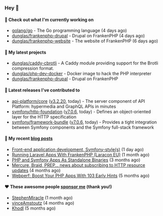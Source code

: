 ### Hey 👋

#### 👷 Check out what I'm currently working on

- [golang/go](https://github.com/golang/go) - The Go programming language (4 days ago)
- [dunglas/frankenphp-drupal](https://github.com/dunglas/frankenphp-drupal) - Drupal on FrankenPHP (4 days ago)
- [dunglas/frankenphp-website](https://github.com/dunglas/frankenphp-website) - The website of FrankenPHP (6 days ago)

#### 🌱 My latest projects

- [dunglas/caddy-cbrotli](https://github.com/dunglas/caddy-cbrotli) - A Caddy module providing support for the Brotli compression format.
- [dunglas/php-dev-docker](https://github.com/dunglas/php-dev-docker) - Docker image to hack the PHP interpreter
- [dunglas/frankenphp-drupal](https://github.com/dunglas/frankenphp-drupal) - Drupal on FrankenPHP

#### 🔭 Latest releases I've contributed to

- [api-platform/core](https://github.com/api-platform/core) ([v3.2.20](https://github.com/api-platform/core/releases/tag/v3.2.20), today) - The server component of API Platform: hypermedia and GraphQL APIs in minutes
- [symfony/http-foundation](https://github.com/symfony/http-foundation) ([v7.0.6](https://github.com/symfony/http-foundation/releases/tag/v7.0.6), today) - Defines an object-oriented layer for the HTTP specification
- [symfony/framework-bundle](https://github.com/symfony/framework-bundle) ([v7.0.6](https://github.com/symfony/framework-bundle/releases/tag/v7.0.6), today) - Provides a tight integration between Symfony components and the Symfony full-stack framework

#### 📜 My recent [blog posts](https://dunglas.fr)

- [Front-end application development, Symfony-style(s)](https://dunglas.dev/2024/04/front-end-application-development-symfony-styles/) (1 day ago)
- [Running Laravel Apps With FrankenPHP (Laracon EU)](https://dunglas.dev/2024/02/running-laravel-apps-with-frankenphp-laracon-eu/) (1 month ago)
- [PHP and Symfony Apps As Standalone Binaries](https://dunglas.dev/2023/12/php-and-symfony-apps-as-standalone-binaries/) (3 months ago)
- [Mercure, Braid, PREP… news about subscribing to HTTP resource updates](https://dunglas.dev/2023/11/mercure-braid-prep-news-about-subscribing-to-http-resource-updates/) (4 months ago)
- [Webperf: Boost Your PHP Apps With 103 Early Hints](https://dunglas.dev/2023/10/webperf-boost-your-php-apps-with-103-early-hints/) (5 months ago)

#### ❤️ These awesome people [sponsor me](https://github.com/sponsors/dunglas) (thank you!)

- [StephenMiracle](https://github.com/StephenMiracle) (1 month ago)
- [vinceAmstoutz](https://github.com/vinceAmstoutz) (4 months ago)
- [Khodl](https://github.com/Khodl) (5 months ago)
